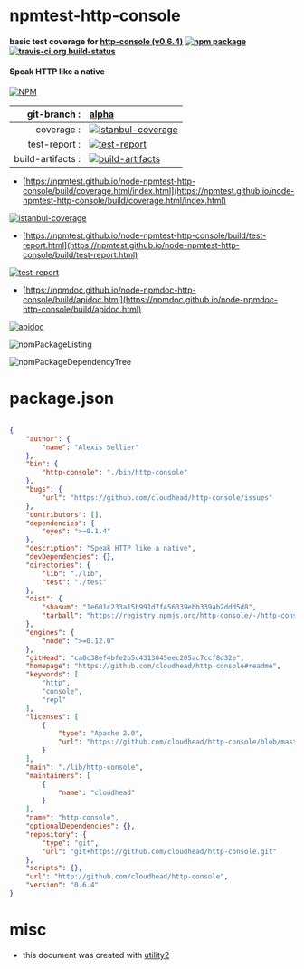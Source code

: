 # npmtest-http-console

#### basic test coverage for  [http-console (v0.6.4)](https://github.com/cloudhead/http-console#readme)  [![npm package](https://img.shields.io/npm/v/npmtest-http-console.svg?style=flat-square)](https://www.npmjs.org/package/npmtest-http-console) [![travis-ci.org build-status](https://api.travis-ci.org/npmtest/node-npmtest-http-console.svg)](https://travis-ci.org/npmtest/node-npmtest-http-console)

#### Speak HTTP like a native

[![NPM](https://nodei.co/npm/http-console.png?downloads=true&downloadRank=true&stars=true)](https://www.npmjs.com/package/http-console)

| git-branch : | [alpha](https://github.com/npmtest/node-npmtest-http-console/tree/alpha)|
|--:|:--|
| coverage : | [![istanbul-coverage](https://npmtest.github.io/node-npmtest-http-console/build/coverage.badge.svg)](https://npmtest.github.io/node-npmtest-http-console/build/coverage.html/index.html)|
| test-report : | [![test-report](https://npmtest.github.io/node-npmtest-http-console/build/test-report.badge.svg)](https://npmtest.github.io/node-npmtest-http-console/build/test-report.html)|
| build-artifacts : | [![build-artifacts](https://npmtest.github.io/node-npmtest-http-console/glyphicons_144_folder_open.png)](https://github.com/npmtest/node-npmtest-http-console/tree/gh-pages/build)|

- [https://npmtest.github.io/node-npmtest-http-console/build/coverage.html/index.html](https://npmtest.github.io/node-npmtest-http-console/build/coverage.html/index.html)

[![istanbul-coverage](https://npmtest.github.io/node-npmtest-http-console/build/screenCapture.buildCi.browser.%252Ftmp%252Fbuild%252Fcoverage.lib.html.png)](https://npmtest.github.io/node-npmtest-http-console/build/coverage.html/index.html)

- [https://npmtest.github.io/node-npmtest-http-console/build/test-report.html](https://npmtest.github.io/node-npmtest-http-console/build/test-report.html)

[![test-report](https://npmtest.github.io/node-npmtest-http-console/build/screenCapture.buildCi.browser.%252Ftmp%252Fbuild%252Ftest-report.html.png)](https://npmtest.github.io/node-npmtest-http-console/build/test-report.html)

- [https://npmdoc.github.io/node-npmdoc-http-console/build/apidoc.html](https://npmdoc.github.io/node-npmdoc-http-console/build/apidoc.html)

[![apidoc](https://npmdoc.github.io/node-npmdoc-http-console/build/screenCapture.buildCi.browser.%252Ftmp%252Fbuild%252Fapidoc.html.png)](https://npmdoc.github.io/node-npmdoc-http-console/build/apidoc.html)

![npmPackageListing](https://npmtest.github.io/node-npmtest-http-console/build/screenCapture.npmPackageListing.svg)

![npmPackageDependencyTree](https://npmtest.github.io/node-npmtest-http-console/build/screenCapture.npmPackageDependencyTree.svg)



# package.json

```json

{
    "author": {
        "name": "Alexis Sellier"
    },
    "bin": {
        "http-console": "./bin/http-console"
    },
    "bugs": {
        "url": "https://github.com/cloudhead/http-console/issues"
    },
    "contributors": [],
    "dependencies": {
        "eyes": ">=0.1.4"
    },
    "description": "Speak HTTP like a native",
    "devDependencies": {},
    "directories": {
        "lib": "./lib",
        "test": "./test"
    },
    "dist": {
        "shasum": "1e601c233a15b991d7f456339ebb339ab2ddd5d8",
        "tarball": "https://registry.npmjs.org/http-console/-/http-console-0.6.4.tgz"
    },
    "engines": {
        "node": ">=0.12.0"
    },
    "gitHead": "ca0c38ef4bfe2b5c4313045eec205ac7ccf8d32e",
    "homepage": "https://github.com/cloudhead/http-console#readme",
    "keywords": [
        "http",
        "console",
        "repl"
    ],
    "licenses": [
        {
            "type": "Apache 2.0",
            "url": "https://github.com/cloudhead/http-console/blob/master/LICENSE"
        }
    ],
    "main": "./lib/http-console",
    "maintainers": [
        {
            "name": "cloudhead"
        }
    ],
    "name": "http-console",
    "optionalDependencies": {},
    "repository": {
        "type": "git",
        "url": "git+https://github.com/cloudhead/http-console.git"
    },
    "scripts": {},
    "url": "http://github.com/cloudhead/http-console",
    "version": "0.6.4"
}
```



# misc
- this document was created with [utility2](https://github.com/kaizhu256/node-utility2)
